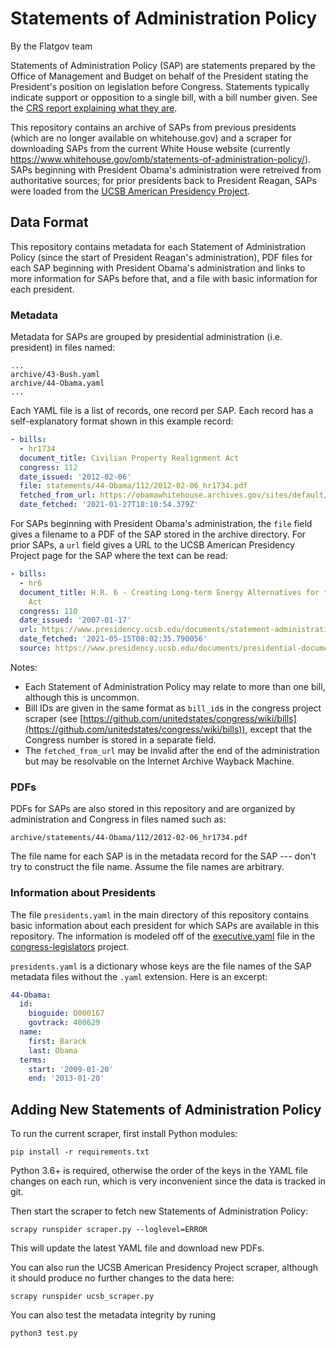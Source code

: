 Statements of Administration Policy
===================================

By the Flatgov team

Statements of Administration Policy (SAP) are statements prepared by the Office of Management and Budget on behalf of the President stating the President's position on legislation before Congress. Statements typically indicate support or opposition to a single bill, with a bill number given. See the [CRS report explaining what they are](https://www.everycrsreport.com/reports/R44539.html).

This repository contains an archive of SAPs from previous presidents (which are no longer available on whitehouse.gov) and a scraper for downloading SAPs from the current White House website (currently https://www.whitehouse.gov/omb/statements-of-administration-policy/). SAPs beginning with President Obama's administration were retreived from authoritative sources; for prior presidents back to President Reagan, SAPs were loaded from the [UCSB American Presidency Project](https://www.presidency.ucsb.edu/documents/presidential-documents-archive-guidebook/statements-administration-policy-reagan-1985).

Data Format
-----------

This repository contains metadata for each Statement of Administration Policy (since the start of President Reagan's administration), PDF files for each SAP beginning with President Obama's administration and links to more information for SAPs before that, and a file with basic information for each president.

### Metadata

Metadata for SAPs are grouped by presidential administration (i.e. president) in files named:

	...
	archive/43-Bush.yaml
	archive/44-Obama.yaml
	...

Each YAML file is a list of records, one record per SAP. Each record has a self-explanatory format shown in this example record:

```yaml
- bills:
  - hr1734
  document_title: Civilian Property Realignment Act
  congress: 112
  date_issued: '2012-02-06'
  file: statements/44-Obama/112/2012-02-06_hr1734.pdf
  fetched_from_url: https://obamawhitehouse.archives.gov/sites/default/files/omb/legislative/sap/112/saphr1734h_20120206.pdf
  date_fetched: '2021-01-27T18:10:54.379Z'
```

For SAPs beginning with President Obama's administration, the `file` field gives a filename to a PDF of the SAP stored in the archive directory. For prior SAPs, a `url` field gives a URL to the UCSB American Presidency Project page for the SAP where the text can be read:

```yaml
- bills:
  - hr6
  document_title: H.R. 6 - Creating Long-term Energy Alternatives for the Nation (CLEAN)
    Act
  congress: 110
  date_issued: '2007-01-17'
  url: https://www.presidency.ucsb.edu/documents/statement-administration-policy-hr-6-creating-long-term-energy-alternatives-for-the-nation
  date_fetched: '2021-05-15T08:02:35.790056'
  source: https://www.presidency.ucsb.edu/documents/presidential-documents-archive-guidebook/statements-administration-policy-reagan-1985
```

Notes:

* Each Statement of Administration Policy may relate to more than one bill, although this is uncommon.
* Bill IDs are given in the same format as `bill_id`s in the congress project scraper (see [https://github.com/unitedstates/congress/wiki/bills](https://github.com/unitedstates/congress/wiki/bills)), except that the Congress number is stored in a separate field.
* The `fetched_from_url` may be invalid after the end of the administration but may be resolvable on the Internet Archive Wayback Machine.

### PDFs

PDFs for SAPs are also stored in this repository and are organized by administration and Congress in files named such as:

	archive/statements/44-Obama/112/2012-02-06_hr1734.pdf

The file name for each SAP is in the metadata record for the SAP --- don't try to construct the file name. Assume the file names are arbitrary.

### Information about Presidents

The file `presidents.yaml` in the main directory of this repository contains basic information about each president for which SAPs are available in this repository. The information is modeled off of the [executive.yaml](https://github.com/unitedstates/congress-legislators/blob/main/executive.yaml) file in the [congress-legislators](https://github.com/unitedstates/congress-legislators/) project.

`presidents.yaml` is a dictionary whose keys are the file names of the SAP metadata files without the `.yaml` extension. Here is an excerpt:

```yaml
44-Obama:
  id:
    bioguide: O000167
    govtrack: 400629
  name:
    first: Barack
    last: Obama
  terms:
    start: '2009-01-20'
    end: '2013-01-20'
```

Adding New Statements of Administration Policy
----------------------------------------------

To run the current scraper, first install Python modules:

	pip install -r requirements.txt

Python 3.6+ is required, otherwise the order of the keys in the YAML file changes on each run, which is very inconvenient since the data is tracked in git.

Then start the scraper to fetch new Statements of Administration Policy:

	scrapy runspider scraper.py --loglevel=ERROR

This will update the latest YAML file and download new PDFs.

You can also run the UCSB American Presidency Project scraper, although it should produce no further changes to the data here:

	scrapy runspider ucsb_scraper.py

You can also test the metadata integrity by runing
	
	python3 test.py
